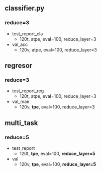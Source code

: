 ## classifier.py
### reduce=3
+ test_report_cla
    + 120t, atpe, eval=100, reduce_layer=3
+ val_acc
    + 120v, atpe, eval=100, reduce_layer=3 

## regresor
### reduce=3
+ test_report_reg
    + 120t, atpe, eval=100, reduce_layer=3
+ val_mae
    + 120v, **tpe**, eval=100, reduce_layer=3

## multi_task
### reduce=5
+ test_report
    + 120t, **tpe**, eval=100, **reduce_layer=5**
+ val
    + 120v, **tpe**, eval=100, **reduce_layer=5**
